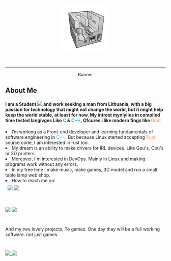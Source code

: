 <div id="header" align="center">
  <p align="center"><img src="./img/ONE.png" width="150" /></p>
  <p align="center"></p>

  <p align="center">
    <img
      src="https://img.shields.io/github/stars/JustPause?style=flat&color=blue"
      alt=""
      width="46"
    />
    <img
      src="https://komarev.com/ghpvc/?username=justpause&style=flat&color=blue"
      alt=""
      width="85"
    />
  </p>
</div>

---

<div id="Banner" align="center">
  <p width="600" height="300">Banner</p>
</div>

<div>
  <h2>About Me</h2>
  <h4 style="">
    I am a Student
    <img
      src="https://media.giphy.com/media/dxn6fRlTIShoeBr69N/giphy.gif"
      width="15"
    />
    and work seeking a man from Lithuania, with a big passion for technology
    that might not change the world, but it might help keep the world stable, at
    least for now. My intrest mynlylies in compiled time tested langivges Like
    <c style="color: #00b0ff">C</c> & <c style="color: #00b0ff">C++</c>, Ofcures
    i like modern fings like <rust style="color: #ff9e80">Rust</rust>
  </h4>

  <lu>
    <li>
      I’m working as a Front-end developer and learning fundamentals of software
      engineering in <c style="color: #00b0ff">C++</c>. But because Linux
      started accepting <rust style="color: #ff9e80">Rust</rust> source code, I
      am interested in rust too.
    </li>
    <li>
      My dream is an ability to make drivers for IRL devices. Like Gpu's, Cpu's
      or 3D printers.
    </li>
    <li>
      Moreover, I'm interested in DevOps. Mainly in Linux and making programs
      work without any errors.
    </li>
    <li>
      In my free time I make music, make games, 3D model and run a small table
      lamp web shop.
    </li>
    <li>How to reach me on:</li></lu
  >
</div>

<div style="padding: 0.5em">
  <img src=https://img.shields.io/badge/linkedin-Find%20me-0077B5?style=flat/>
  <img
  src=https://img.shields.io/badge/My%20email-%20IamJustStan%40hotmail.com-orange?style=flat>
</div>

<div style="padding-top: 2em">

<picture>
  <source
    srcset="https://github-readme-stats.vercel.app/api?username=justpause&show_icons=true&theme=slateorange&include_all_commits=true"
    media="(prefers-color-scheme: dark), (prefers-color-scheme: no-preference)"
  />

  <source
    srcset="https://github-readme-stats.vercel.app/api?username=justpause&show_icons=true&include_all_commits"
    media="(prefers-color-scheme: light)"
  />

  <img src="https://github-readme-stats.vercel.app/api?username=justpause&show_icons=true"/>
  </picture>

  <picture>
  <source srcset="https://github-readme-stats.vercel.app/api/top-langs/?username=justpause&include_all_commits&langs_count=8&theme=slateorange"
    media="(prefers-color-scheme: dark), (prefers-color-scheme: no-preference)"
  />

  <img src="https://github-readme-stats.vercel.app/api?username=justpause&show_icons=true"/>
  </picture>
</div>

<p style="padding-top: 2em">And my two lovely projects, To games. One day thay will be a full working software. not just games</p>

<div style="padding-top: 2em; display: block">
  <a href="https://github.com/JustPause/Rock_Paper_Scissors">
    <img
      align="top"
      src="https://github-readme-stats.vercel.app/api/pin/?username=justpause&repo=Rock_Paper_Scissors&theme=slateorange"
    />
  </a>
  
  <a href="https://github.com/JustPause/TickTackTo">
    <img
      align="top"
      src="https://github-readme-stats.vercel.app/api/pin/?username=justpause&repo=TickTackTo&theme=slateorange"
    />
  </a>
</div>
